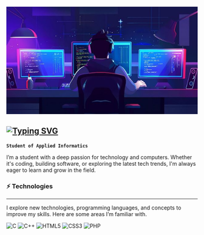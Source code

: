 ![picture1](picture1.jpg)

[![Typing SVG](https://readme-typing-svg.demolab.com?font=Open+Sans&weight=700&size=24&letterSpacing=1px&duration=3000&pause=500&color=BEBEBE&vCenter=true&repeat=false&width=435&lines=Hi%2C+I'm+Igor!+%F0%9F%91%8B+)](https://git.io/typing-svg)
---
**`Student of Applied Informatics`**

I’m a student with a deep passion for technology and computers. Whether it's coding, building software, or exploring the latest tech trends, I'm always eager to learn and grow in the field.


### ⚡️ Technologies 

---
<p>I explore new technologies, programming languages, and concepts to improve my skills. Here are some areas I’m familiar with.</p>

![C](https://img.shields.io/badge/c-%2300599C.svg?style=for-the-badge&logo=c&logoColor=white)  ![C++](https://img.shields.io/badge/c++-%2300599C.svg?style=for-the-badge&logo=c%2B%2B&logoColor=white)  ![HTML5](https://img.shields.io/badge/html5-%23E34F26.svg?style=for-the-badge&logo=html5&logoColor=white)  ![CSS3](https://img.shields.io/badge/css3-%231572B6.svg?style=for-the-badge&logo=css3&logoColor=white)  ![PHP](https://img.shields.io/badge/php-%23777BB4.svg?style=for-the-badge&logo=php&logoColor=white)


<!-- Proudly created with GPRM ( https://gprm.itsvg.in ) -->



